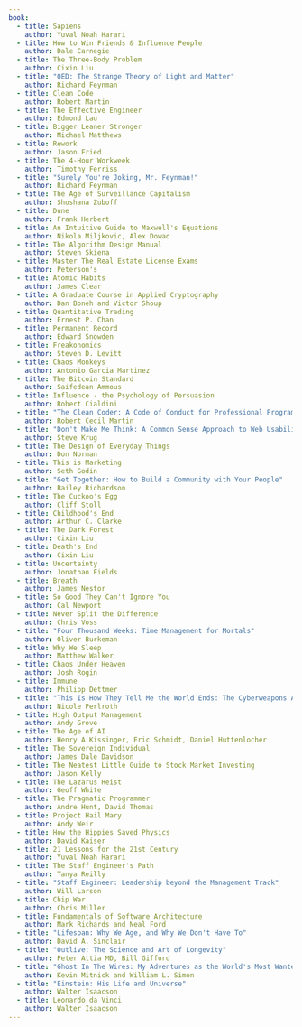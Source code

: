 ```yaml
---
book:
  - title: Sapiens
    author: Yuval Noah Harari
  - title: How to Win Friends & Influence People
    author: Dale Carnegie
  - title: The Three-Body Problem
    author: Cixin Liu
  - title: "QED: The Strange Theory of Light and Matter"
    author: Richard Feynman
  - title: Clean Code
    author: Robert Martin
  - title: The Effective Engineer
    author: Edmond Lau
  - title: Bigger Leaner Stronger
    author: Michael Matthews
  - title: Rework
    author: Jason Fried
  - title: The 4-Hour Workweek
    author: Timothy Ferriss
  - title: "Surely You're Joking, Mr. Feynman!"
    author: Richard Feynman
  - title: The Age of Surveillance Capitalism
    author: Shoshana Zuboff
  - title: Dune
    author: Frank Herbert
  - title: An Intuitive Guide to Maxwell's Equations
    author: Nikola Miljkovic, Alex Dowad
  - title: The Algorithm Design Manual
    author: Steven Skiena
  - title: Master The Real Estate License Exams
    author: Peterson's
  - title: Atomic Habits
    author: James Clear
  - title: A Graduate Course in Applied Cryptography
    author: Dan Boneh and Victor Shoup
  - title: Quantitative Trading
    author: Ernest P. Chan
  - title: Permanent Record
    author: Edward Snowden
  - title: Freakonomics
    author: Steven D. Levitt
  - title: Chaos Monkeys
    author: Antonio Garcia Martinez
  - title: The Bitcoin Standard
    author: Saifedean Ammous
  - title: Influence - the Psychology of Persuasion
    author: Robert Cialdini
  - title: "The Clean Coder: A Code of Conduct for Professional Programmers"
    author: Robert Cecil Martin
  - title: "Don't Make Me Think: A Common Sense Approach to Web Usability"
    author: Steve Krug
  - title: The Design of Everyday Things
    author: Don Norman
  - title: This is Marketing
    author: Seth Godin
  - title: "Get Together: How to Build a Community with Your People"
    author: Bailey Richardson
  - title: The Cuckoo's Egg
    author: Cliff Stoll
  - title: Childhood's End
    author: Arthur C. Clarke
  - title: The Dark Forest
    author: Cixin Liu
  - title: Death's End
    author: Cixin Liu
  - title: Uncertainty
    author: Jonathan Fields
  - title: Breath
    author: James Nestor
  - title: So Good They Can't Ignore You
    author: Cal Newport
  - title: Never Split the Difference
    author: Chris Voss
  - title: "Four Thousand Weeks: Time Management for Mortals"
    author: Oliver Burkeman
  - title: Why We Sleep
    author: Matthew Walker
  - title: Chaos Under Heaven
    author: Josh Rogin
  - title: Immune
    author: Philipp Dettmer
  - title: "This Is How They Tell Me the World Ends: The Cyberweapons Arms Race"
    author: Nicole Perlroth
  - title: High Output Management
    author: Andy Grove
  - title: The Age of AI
    author: Henry A Kissinger, Eric Schmidt, Daniel Huttenlocher
  - title: The Sovereign Individual
    author: James Dale Davidson
  - title: The Neatest Little Guide to Stock Market Investing
    author: Jason Kelly
  - title: The Lazarus Heist
    author: Geoff White
  - title: The Pragmatic Programmer
    author: Andre Hunt, David Thomas
  - title: Project Hail Mary
    author: Andy Weir
  - title: How the Hippies Saved Physics
    author: David Kaiser
  - title: 21 Lessons for the 21st Century
    author: Yuval Noah Harari
  - title: The Staff Engineer's Path
    author: Tanya Reilly
  - title: "Staff Engineer: Leadership beyond the Management Track"
    author: Will Larson
  - title: Chip War
    author: Chris Miller
  - title: Fundamentals of Software Architecture
    author: Mark Richards and Neal Ford
  - title: "Lifespan: Why We Age, and Why We Don't Have To"
    author: David A. Sinclair
  - title: "Outlive: The Science and Art of Longevity"
    author: Peter Attia MD, Bill Gifford
  - title: "Ghost In The Wires: My Adventures as the World's Most Wanted Hacker"
    author: Kevin Mitnick and William L. Simon
  - title: "Einstein: His Life and Universe"
    author: Walter Isaacson
  - title: Leonardo da Vinci
    author: Walter Isaacson
---
```


